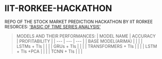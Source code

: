 # IIT-RORKEE-HACKATHON
REPO OF THE STOCK MARKET PREDICTION HACKATHON BY IIT RORKEE
RESORCES:
['BASIC OF TIME SERIES ANALYSIS'](https://www.itl.nist.gov/div898/handbook/pmc/section4/pmc4.htm)

> MODELS AND THEIR PERFORMANCES: 
| MODEL NAME | ACCURACY |  PROFITABILITY |
| --- | --- | --- |
| BASE MODEL(ARIMA) | | |
| LSTMs + TIs | | |
| GRUs + TIs | | |
| TRANSFORMERS + TIs | | |
| LSTM + TIs +PCA | | |
| TCNN + TIs | | | 


